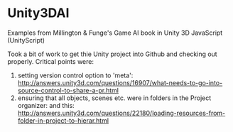 Unity3DAI
=========

Examples from Millington &amp; Funge's Game AI book in Unity 3D JavaScript (UnityScript)

Took a bit of work to get thie Unity project into Github and checking out properly.  Critical points were:

1) setting version control option to 'meta': http://answers.unity3d.com/questions/16907/what-needs-to-go-into-source-control-to-share-a-pr.html
2) ensuring that all objects, scenes etc. were in folders in the Project organizer:  and this: http://answers.unity3d.com/questions/22180/loading-resources-from-folder-in-project-to-hierar.html